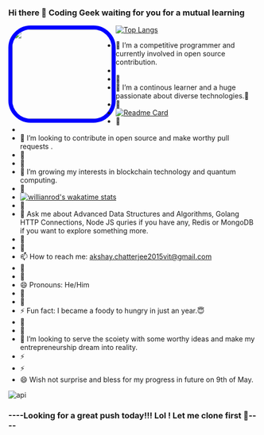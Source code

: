 ### Hi there 👋 Coding Geek waiting for you for a mutual learning
[![Top Langs](https://github-readme-stats.vercel.app/api/top-langs/?username=akshayvit&layout=compact&langs_count=10)](https://github.com/anuraghazra/github-readme-stats)
<span class="header" style="float:left;">
  <img src="https://media.giphy.com/media/M9gbBd9nbDrOTu1Mqx/giphy.gif" style="border:8px solid blue;border-radius:45px;" width="200" height="180"/></span>
- 🔭 I’m a competitive programmer and currently involved in open source contribution. 
- 
- 🤔
- 🌱 I’m a continous learner and a huge passionate about diverse technologies.🥰
- 🤔
- [![Readme Card](https://github-readme-stats.vercel.app/api/pin/?username=akshayvit&repo=zone-api1)](https://github.com/anuraghazra/github-readme-stats)
- 🤔
- 
- 👯 I’m looking to contribute in open source and make worthy pull requests .
- 🤔
- 🤔
- 🤔 I’m growing my interests in blockchain technology and quantum computing.
- 🤔
- [![willianrod's wakatime stats](https://github-readme-stats.vercel.app/api/wakatime?username=akshayvit)](https://github.com/anuraghazra/github-readme-stats)
- 🤔
- 💬 Ask me about Advanced Data Structures and Algorithms, Golang HTTP Connections, Node JS quries if you have any, Redis or MongoDB if you want to explore something more.
- 🤔
- 🤔
- 📫 How to reach me: akshay.chatterjee2015vit@gmail.com
- 🤔
- 🤔
- 😄 Pronouns: He/Him
- 🤔
- 🤔
- ⚡ Fun fact: I became a foody to hungry in just an year.😇
- 🤔
- 🤔
- 👯 I’m looking to serve the scoiety with some worthy ideas and make my entrepreneurship dream into reality.
- ⚡
- ⚡
- 😄 Wish not surprise and bless for my progress in future on 9th of May.

![api](https://github-readme-stats.vercel.app/api?username=akshayvit&theme=radical&show_icons=true)



### ----Looking for a great push today!!! Lol ! Let me clone first 🥸----
